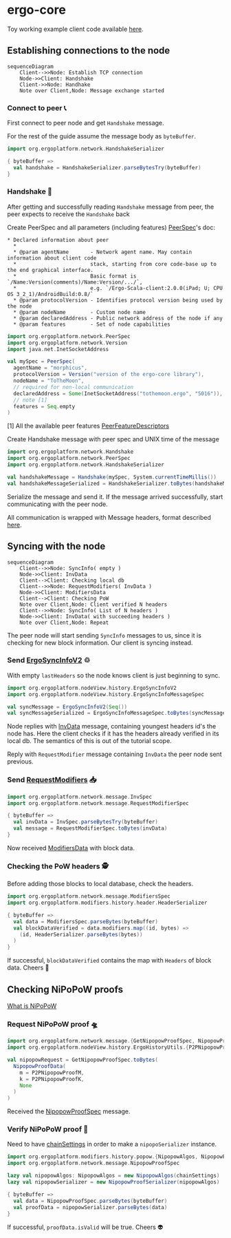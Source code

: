 # ergo-core

Toy working example client code available [here](https://github.com/ccellado/ergo-test-client/tree/main).

## Establishing connections to the node

```mermaid
sequenceDiagram
    Client-->>Node: Establish TCP connection
    Node->>Client: Handshake
    Client->>Node: Handhake
    Note over Client,Node: Message exchange started
```

### Connect to peer 📞
First connect to peer node and get `Handshake` message.

For the rest of the guide assume the message body as `byteBuffer`.
```scala
import org.ergoplatform.network.HandshakeSerializer

{ byteBuffer =>
  val handshake = HandshakeSerializer.parseBytesTry(byteBuffer)
}
```

### Handshake 🤝
After getting and successfully reading `Handshake` message from peer, the peer expects to receive the `Handshake` back

Create PeerSpec and all parameters (including features)
[PeerSpec](src/main/scala/org/ergoplatform/settings/PeerFeatureDescriptors.scala)'s doc:
```
* Declared information about peer
  *
  * @param agentName       - Network agent name. May contain information about client code
  *                        stack, starting from core code-base up to the end graphical interface.
  *                        Basic format is `/Name:Version(comments)/Name:Version/.../`,
  *                        e.g. `/Ergo-Scala-client:2.0.0(iPad; U; CPU OS 3_2_1)/AndroidBuild:0.8/`
  * @param protocolVersion - Identifies protocol version being used by the node
  * @param nodeName        - Custom node name
  * @param declaredAddress - Public network address of the node if any
  * @param features        - Set of node capabilities
```
```scala
import org.ergoplatform.network.PeerSpec
import org.ergoplatform.network.Version
import java.net.InetSocketAddress

val mySpec = PeerSpec(
  agentName = "morphicus",
  protocolVersion = Version("version of the ergo-core library"),
  nodeName = "ToTheMoon",
  // required for non-local communication
  declaredAddress = Some(InetSocketAddress("tothemoon.ergo", "5016")),
  // note [1]
  features = Seq.empty
)
```

[1] All the available peer features [PeerFeatureDescriptors](src/main/scala/org/ergoplatform/settings/PeerFeatureDescriptors.scala)


Create Handshake message with peer spec and UNIX time of the message
```scala
import org.ergoplatform.network.Handshake
import org.ergoplatform.network.PeerSpec
import org.ergoplatform.network.HandshakeSerializer

val handshakeMessage = Handshake(mySpec, System.currentTimeMillis())
val handshakeMessageSerialized = HandshakeSerializer.toBytes(handshakeMessage)
```
Serialize the message and send it.
If the message arrived successfully, start communicating with the peer node.

All communication is wrapped with Message headers, format described [here](https://docs.ergoplatform.com/dev/p2p/network/#message-format).

## Syncing with the node

```mermaid
sequenceDiagram
    Client-->>Node: SyncInfo( empty )
    Node->>Client: InvData
    Client-->Client: Checking local db
    Client-->>Node: RequestModifiers( InvData )
    Node->>Client: ModifiersData
    Client-->Client: Checking PoW
    Note over Client,Node: Client verified N headers
    Client-->>Node: SyncInfo( List of N headers )
    Node->>Client: InvData( with succeeding headers )
    Note over Client,Node: Repeat
```

The peer node will start sending `SyncInfo` messages to us, since it is checking for new block information.
Our client is syncing instead.

### Send [ErgoSyncInfoV2](src/main/scala/org/ergoplatform/nodeView/history/ErgoSyncInfo.scala) ♲
With empty `lastHeaders` so the node knows client is just beginning to sync.

```scala
import org.ergoplatform.nodeView.history.ErgoSyncInfoV2
import org.ergoplatform.nodeView.history.ErgoSyncInfoMessageSpec

val syncMessage = ErgoSyncInfoV2(Seq())
val syncMessageSerialized = ErgoSyncInfoMessageSpec.toBytes(syncMessage)
```
Node replies with [InvData](src/main/scala/org/ergoplatform/network/message/InvData.scala) message, containing youngest headers id's the node has.
Here the client checks if it has the headers already verified in its local db. The semantics of this is out of the tutorial scope.

Reply with `RequestModifier` message containing `InvData` the peer node sent previous.

### Send [RequestModifiers](src/main/scala/org/ergoplatform/network/message/RequestModifierSpec.scala) 📥

```scala
import org.ergoplatform.network.message.InvSpec
import org.ergoplatform.network.message.RequestModifierSpec

{ byteBuffer =>
  val invData = InvSpec.parseBytesTry(byteBuffer)
  val message = RequestModifierSpec.toBytes(invData)
}
```
Now received [ModifiersData](src/main/scala/org/ergoplatform/network/message/ModifiersData.scala) with block data.

### Checking the PoW headers 🕵️

Before adding those blocks to local database, check the headers.

```scala
import org.ergoplatform.network.message.ModifiersSpec
import org.ergoplatform.modifiers.history.header.HeaderSerializer

{ byteBuffer =>
  val data = ModifiersSpec.parseBytes(byteBuffer)
  val blockDataVerified = data.modifiers.map((id, bytes) =>
    (id, HeaderSerializer.parseBytes(bytes))
  )
}
```
If successful, `blockDataVerified` contains the map with `Headers` of block data. Cheers 🙌

## Checking NiPoPoW proofs

[What is NiPoPoW](https://docs.ergoplatform.com/dev/protocol/nipopows/)

### Request NiPoPoW proof 🛸

```scala
import org.ergoplatform.network.message.{GetNipopowProofSpec, NipopowProofData}
import org.ergoplatform.nodeView.history.ErgoHistoryUtils.{P2PNipopowProofM, P2PNipopowProofK}

val nipopowRequest = GetNipopowProofSpec.toBytes(
  NipopowProofData(
    m = P2PNipopowProofM,
    k = P2PNipopowProofK,
    None
  )
)
```

Received the [NipopowProofSpec](src/main/scala/org/ergoplatform/network/message/NipopowProofSpec.scala) message.

### Verify NiPoPoW proof 🦾

Need to have [chainSettings](src/main/scala/org/ergoplatform/settings/ChainSettings.scala) in order to make a `nipopoSerializer` instance.

```scala
import org.ergoplatform.modifiers.history.popow.{NipopowAlgos, NipopowProofSerializer}
import org.ergoplatform.network.message.NipopowProofSpec

lazy val nipopowAlgos: NipopowAlgos = new NipopowAlgos(chainSettings)
lazy val nipopowSerializer = new NipopowProofSerializer(nipopowAlgos)

{ byteBuffer =>
  val data = NipopowProofSpec.parseBytes(byteBuffer)
  val proofData = nipopowSerializer.parseBytes(data)
}
```

If successful, `proofData.isValid` will be true. Cheers 👽 